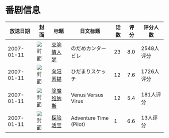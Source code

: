 # 番剧信息

|放送日期|封面|标题|日文标题|话数|评分|评分人数|
|---|---|---|---|---|---|---|
|2007-01-11|![封面](https://lain.bgm.tv/pic/cover/c/13/f3/443_8yZla.jpg)|[交响情人梦](https://bangumi.tv/subject/443)|のだめカンタービレ|23|8.0|2548人评分|
|2007-01-11|![封面](https://lain.bgm.tv/pic/cover/c/06/14/896_sipL4.jpg)|[向阳素描](https://bangumi.tv/subject/896)|ひだまりスケッチ|12|7.6|1726人评分|
|2007-01-11|![封面](https://lain.bgm.tv/pic/cover/c/e9/45/3400_hameu.jpg)|[除魔维纳斯](https://bangumi.tv/subject/3400)|Venus Versus Virus|12|5.4|181人评分|
|2007-01-11|![封面](https://lain.bgm.tv/pic/cover/c/4d/08/200550_8syMB.jpg)|[探险活宝](https://bangumi.tv/subject/200550)|Adventure Time (Pilot)|1|6.6|13人评分|
